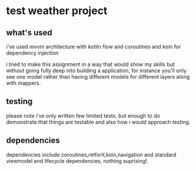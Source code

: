 # test weather project

## what's used

i've used mvvm architecture with kotlin flow and coroutines and koin for dependency injection

i tried to make this assignment in a way that would show my skills but without going fully deep into building a application, 
for instance you'll only see one model rather than having different models for different layers along with mappers.

## testing

please note i've only written few limited tests, but enough to do demonstrate that things are testable and also how i would approach testing.

## dependencies
dependencies include coroutines,retforit,koin,navigation and standard viewmodel and lifecycle dependencies, nothing suprising!.
